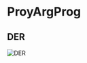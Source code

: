 # ProyArgProg

## DER

![DER](https://user-images.githubusercontent.com/100051726/183906182-f2db3101-9f10-4fbe-9f32-f6bc8d8b91c4.png)


